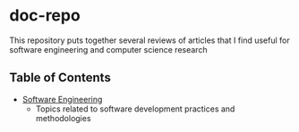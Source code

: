 # doc-repo
This repository puts together several reviews of articles that I find useful for software engineering and computer science research

## Table of Contents

- [Software Engineering](Software%20Engineering/)
  - Topics related to software development practices and methodologies
